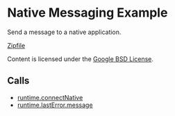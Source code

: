 
Native Messaging Example
=======

Send a message to a native application.

[Zipfile](http://developer.chrome.com/extensions/examples/api/nativeMessaging/app.zip)

Content is licensed under the [Google BSD License](http://code.google.com/google_bsd_license.html).

Calls
-----

* [runtime.connectNative](http://developer.chrome.com/extensions/runtime.html#method-connectNative)
* [runtime.lastError.message](http://developer.chrome.com/extensions/runtime.html#property-lastError-message)
